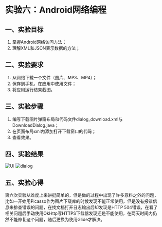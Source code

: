 # 实验六：Android网络编程

## 一、实验目标

1. 掌握Android网络访问方法；
2. 理解XML和JSON表示数据的方法；

## 二、实验要求

1. 从网络下载一个文件（图片、MP3、MP4）；
2. 保存到手机，在应用中使用文件；
3. 将应用运行结果截图。

## 三、实验步骤

1. 编写下载图片弹窗布局和代码文件dialog_download.xml与DownloadDialog.java；
2. 在页面布局xml内添加打开下载窗口的代码；
3. 查看效果。

## 四、实验结果

![UI](https://raw.githubusercontent.com/zhongzhitao/android-labs-2020/master/students/net1814080903211/lab6.png)
![dialog](https://raw.githubusercontent.com/zhongzhitao/android-labs-2020/master/students/net1814080903211/lab6-1.png)

## 五、实验心得

第六次实验从难度上来讲挺简单的，但是做的过程中出现了许多意料之外的问题，比如一开始用Picasso作为图片下载库的时候发现不能正常使用，但是没有报错信息来排查错误的问题，在找文档打开日志输出后却发现是HTTP 504错误，在看了相关问题后手动使用OkHttp写HTTPS下载器发现还是不能使用，在两天时间内仍然不能修复这个问题，随后更换为使用Glide才解决。
